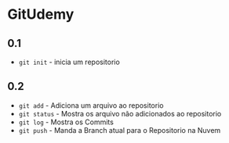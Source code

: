 # GitUdemy 

## 0.1

  * ```git init``` - inicia um repositorio

## 0.2

  *  ```git add``` - Adiciona um arquivo ao repositorio
  * ```git status``` - Mostra os arquivo não adicionados ao repositorio 
  * ```git log``` - Mostra os Commits
  *  ```git push``` - Manda a Branch atual para o Repositorio na Nuvem